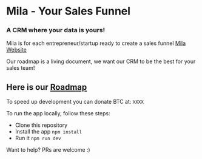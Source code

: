 # Mila - Your Sales Funnel
### A CRM where your data is yours!

Mila is for each entrepreneur/startup ready to create a sales funnel
[Mila Website](https://kit.st/)

Our roadmap is a living document, we want our CRM to be the best for your sales team!

## Here is our [Roadmap](https://app.graphitedocs.com/documents/1558268246199)

To speed up development you can donate BTC at: `XXXX`

To run the app locally, follow these steps:

* Clone this repository
* Install the app `npm install`
* Run it `npm run dev`

Want to help? PRs are welcome :)
